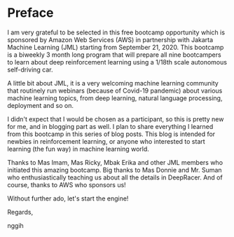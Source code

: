 # Preface 

I am very grateful to be selected in this free bootcamp opportunity which is sponsored by Amazon Web Services (AWS) in partnership with Jakarta Machine Learning (JML) starting from September 21, 2020. 
This bootcamp is a biweekly 3 month long program that will prepare all nine bootcampers to learn about deep reinforcement learning using a 1/18th scale autonomous self-driving car. 

A little bit about JML, it is a very welcoming machine learning community that routinely run webinars (because of Covid-19 pandemic) about various machine learning topics, from deep learning, natural language processing,  deployment and so on. 

I didn't expect that I would be chosen as a participant, so this is pretty new for me, and in blogging part as well. I plan to share everything I learned from this bootcamp in this series of blog posts. This blog is intended for newbies in reinforcement learning, or anyone who interested to start learning (the fun way) in machine learning world. 

Thanks to Mas Imam, Mas Ricky, Mbak Erika and other JML members who initiated this amazing bootcamp. Big thanks to Mas Donnie and Mr. Suman who enthusiastically teaching us about all the details in DeepRacer. And of course, thanks to AWS who sponsors us!

Without further ado, let's start the engine!

Regards,

nggih